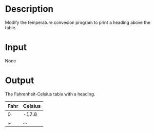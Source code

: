 # Description
Modify the temperature convesion program to print a heading above the table.
# Input
None
# Output
The Fahrenheit-Celsius table with a heading.

| Fahr | Celsius |
|------|---------|
| 0 | -17.8 |
| ... | ... |
